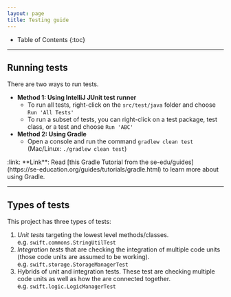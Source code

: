 ```yaml
---
layout: page
title: Testing guide
---
```


- Table of Contents
  {:toc}

---

## Running tests

There are two ways to run tests.

- **Method 1: Using IntelliJ JUnit test runner**
  - To run all tests, right-click on the `src/test/java` folder and choose `Run 'All Tests'`
  - To run a subset of tests, you can right-click on a test package,
    test class, or a test and choose `Run 'ABC'`
- **Method 2: Using Gradle**
  - Open a console and run the command `gradlew clean test` (Mac/Linux: `./gradlew clean test`)

<div markdown="span" class="alert alert-secondary">:link: **Link**: Read [this Gradle Tutorial from the se-edu/guides](https://se-education.org/guides/tutorials/gradle.html) to learn more about using Gradle.
</div>

---

## Types of tests

This project has three types of tests:

1. _Unit tests_ targeting the lowest level methods/classes.<br>
   e.g. `swift.commons.StringUtilTest`
2. _Integration tests_ that are checking the integration of multiple code units (those code units are assumed to be working).<br>
   e.g. `swift.storage.StorageManagerTest`
3. Hybrids of unit and integration tests. These test are checking multiple code units as well as how the are connected together.<br>
   e.g. `swift.logic.LogicManagerTest`
